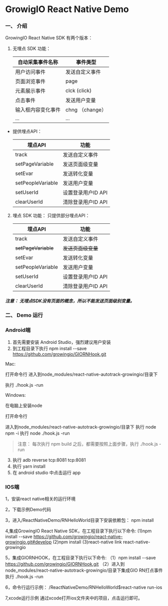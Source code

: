 # GrowigIO React Native Demo

### 一、 介绍

GrowingIO React Native SDK 有两个版本：
1. 无埋点 SDK 功能：

    |自动采集事件名称   |事件类型   |
    |---|---|
    |用户访问事件   |发送自定义事件   |
    |页面浏览事件   |page   |
    |元素展示事件   |clck (click)   |
    |点击事件   |发送用户变量   |
    |输入框内容变化事件   |chng （change）   |
    |...|...   |
  - 提供埋点API：

    |埋点API   |功能   |
    |---|---|
    |track   |发送自定义事件   |
    |setPageVariable   |发送页面级变量   |
    |setEvar   |发送转化变量   |
    |setPeopleVariable   |发送用户变量   |
    |setUserId   |设置登录用户ID API   |
    |clearUserId   |清除登录用户ID API   |

2. 埋点 SDK 功能：
   只提供部分埋点API：

    |埋点API   |功能   |
    |---|---|
    |track   |发送自定义事件   |
    |~~setPageVariable~~  |~~发送页面级变量~~   |
    |setEvar   |发送转化变量   |
    |setPeopleVariable   |发送用户变量   |
    |setUserId   |设置登录用户ID API   |
    |clearUserId   |清除登录用户ID API   |

##### 注意： 无埋点SDK没有页面的概念，所以不能发送页面级别变量。


### 二、 Demo 运行

### Android端

1. 首先需要安装 Android Studio，强烈建议用户安装
2. 到工程目录下执行 npm install --save https://github.com/growingio/GIORNHook.git


Mac:

打开命令行
进入到node_modules/react-native-autotrack-growingio/目录下

执行 ./hook.js -run




Windows:

在电脑上安装node

打开命令行

进入到node_modules/react-native-autotrack-growingio/目录下
执行 node npm -i
执行 node ./hook.js -run



>  注意： 每次执行 npm build 之后，都需要按照上面步骤，执行 ./hook.js -run


3. 执行 adb reverse tcp:8081 tcp:8081
4. 执行 yarn install
5. 在 android studio 中点击运行 app

### IOS端

1，安装react native相关的运行环境

2，下载示例Demo代码

3，进入/ReactNativeDemo/RNHelloWorld目录下安装依赖包：
   npm install
   
4,集成GrowingIO React Native SDK，在工程目录下执行以下命令:
(1)npm install --save https://github.com/growingio/react-native-growingio.git#develop
(2)npm install
(3)react-native link react-native-growingio

5，集成GIORNHOOK，在工程目录下执行以下命令:
（1）npm install --save https://github.com/growingio/GIORNHook.git
（2）进入到node_modules/react-native-autotrack-growingio/目录下集成GIO RN打点事件
 执行 ./hook.js -run
 
6，命令行运行示例：
   /ReactNativeDemo/RNHelloWorld$react-native run-ios
   
7,xcode运行示例
  通过xcode打开ios文件夹中的项目，点击运行即可。
